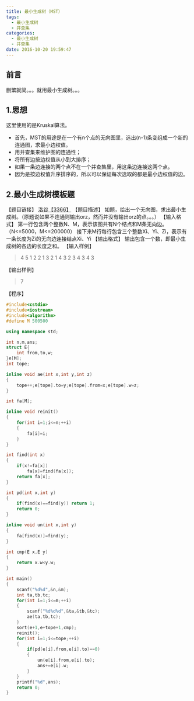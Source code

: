 ```yaml
---
title: 最小生成树（MST）
tags:
  - 最小生成树
  - 并查集
categories:
  - 最小生成树
  - 并查集
date: 2016-10-20 19:59:47
---
```


## 前言
删繁就简。。。就用最小生成树。。。

<!--more-->

## 1.思想
这里使用的是Kruskal算法。
* 首先，MST的用途是在一个有n个点的无向图里，选出(n-1)条变组成一个新的连通图，求最小边权值。
* 用并查集来维护图的连通性；
* 将所有边按边权值从小到大排序；
* 如果一条边连接的两个点不在一个并查集里，用这条边连接这两个点。
* 因为是按边权值升序排序的，所以可以保证每次选取的都是最小边权值的边。
## 2.最小生成树模板题
【题目链接】
[洛谷【3366】](https://www.luogu.org/problem/show?pid=3366)
【题目描述】
如题，给出一个无向图，求出最小生成树。（原题说如果不连通则输出orz，然而并没有输出orz的点。。。）
【输入格式】
第一行包含两个整数N、M，表示该图共有N个结点和M条无向边。（N<=5000，M<=200000）
接下来M行每行包含三个整数Xi、Yi、Zi，表示有一条长度为Zi的无向边连接结点Xi、Yi
【输出格式】
输出包含一个数，即最小生成树的各边的长度之和。
【输入样例】

>4 5
1 2 2
1 3 2
1 4 3
2 3 4
3 4 3

【输出样例】

>7

【程序】
```C++
#include<cstdio>
#include<iostream>
#include<algorithm>
#define M 500500

using namespace std;

int n,m,ans;
struct E{
	int from,to,w;
}e[M];
int tope;

inline void ae(int x,int y,int z)
{
	tope++;e[tope].to=y;e[tope].from=x;e[tope].w=z;
}

int fa[M];

inline void reinit()
{
	for(int i=1;i<=n;++i)
	{
		fa[i]=i;
	}
}

int find(int x)
{
	if(x!=fa[x])
		fa[x]=find(fa[x]);
	return fa[x];
}

int pd(int x,int y)
{
	if(find(x)==find(y)) return 1;
	return 0;
}

inline void un(int x,int y)
{
	fa[find(x)]=find(y);
}

int cmp(E x,E y)
{
	return x.w<y.w;
}

int main()
{
	scanf("%d%d",&n,&m);
	int ta,tb,tc;
	for(int i=1;i<=m;++i)
	{
		scanf("%d%d%d",&ta,&tb,&tc);
		ae(ta,tb,tc);
	}
	sort(e+1,e+tope+1,cmp);
	reinit();
	for(int i=1;i<=tope;++i)
	{
		if(pd(e[i].from,e[i].to)==0)
		{
			un(e[i].from,e[i].to);
			ans+=e[i].w;
		}
	}
	printf("%d",ans);
	return 0;
}
```